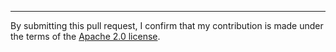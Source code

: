 

---

By submitting this pull request, I confirm that my contribution is made under the terms of the [Apache 2.0 license].

[Apache 2.0 license]: https://www.apache.org/licenses/LICENSE-2.0
